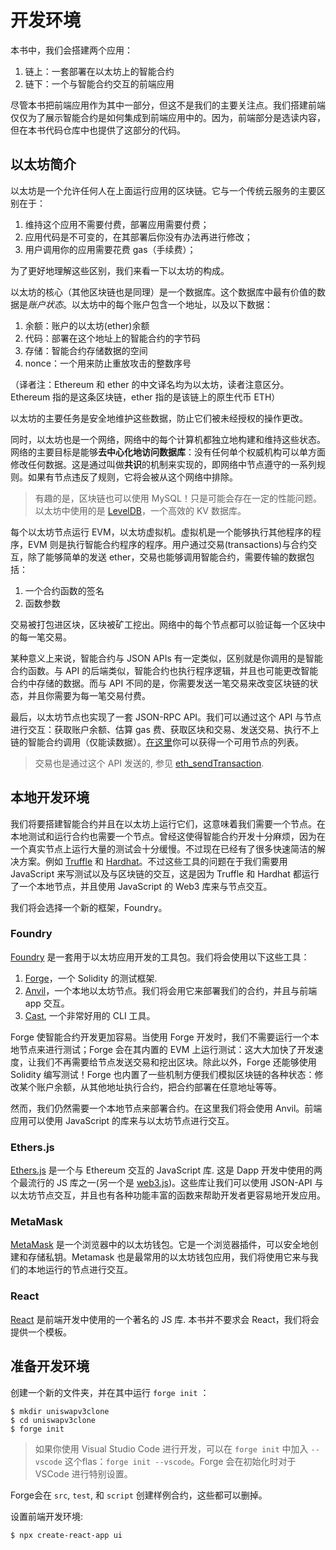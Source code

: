 # 开发环境

本书中，我们会搭建两个应用：
1. 链上：一套部署在以太坊上的智能合约
2. 链下：一个与智能合约交互的前端应用

尽管本书把前端应用作为其中一部分，但这不是我们的主要关注点。我们搭建前端仅仅为了展示智能合约是如何集成到前端应用中的。因为，前端部分是选读内容，但在本书代码仓库中也提供了这部分的代码。

## 以太坊简介

以太坊是一个允许任何人在上面运行应用的区块链。它与一个传统云服务的主要区别在于：
1. 维持这个应用不需要付费，部署应用需要付费；
2. 应用代码是不可变的，在其部署后你没有办法再进行修改；
3. 用户调用你的应用需要花费 gas（手续费）；

为了更好地理解这些区别，我们来看一下以太坊的构成。

以太坊的核心（其他区块链也是同理）是一个数据库。这个数据库中最有价值的数据是*账户状态*。以太坊中的每个账户包含一个地址，以及以下数据：
1. 余额：账户的以太坊(ether)余额
2. 代码：部署在这个地址上的智能合约的字节码
3. 存储：智能合约存储数据的空间
4. nonce：一个用来防止重放攻击的整数序号

（译者注：Ethereum 和 ether 的中文译名均为以太坊，读者注意区分。Ethereum 指的是这条区块链，ether 指的是该链上的原生代币 ETH）

以太坊的主要任务是安全地维护这些数据，防止它们被未经授权的操作更改。

同时，以太坊也是一个网络，网络中的每个计算机都独立地构建和维持这些状态。网络的主要目标是能够**去中心化地访问数据库**：没有任何单个权威机构可以单方面修改任何数据。这是通过叫做**共识**的机制来实现的，即网络中节点遵守的一系列规则。如果有节点违反了规则，它将会被从这个网络中排除。

> 有趣的是，区块链也可以使用 MySQL！只是可能会存在一定的性能问题。以太坊中使用的是 [LevelDB](https://github.com/google/leveldb)，一个高效的 KV 数据库。

每个以太坊节点运行 EVM，以太坊虚拟机。虚拟机是一个能够执行其他程序的程序，EVM 则是执行智能合约程序的程序。用户通过交易(transactions)与合约交互，除了能够简单的发送 ether，交易也能够调用智能合约，需要传输的数据包括：
1. 一个合约函数的签名
2. 函数参数

交易被打包进区块，区块被矿工挖出。网络中的每个节点都可以验证每一个区块中的每一笔交易。

某种意义上来说，智能合约与 JSON APIs 有一定类似，区别就是你调用的是智能合约函数。与 API 的后端类似，智能合约也执行程序逻辑，并且也可能更改智能合约中存储的数据。而与 API 不同的是，你需要发送一笔交易来改变区块链的状态，并且你需要为每一笔交易付费。

最后，以太坊节点也实现了一套 JSON-RPC API。我们可以通过这个 API 与节点进行交互：获取账户余额、估算 gas 费、获取区块和交易、发送交易、执行不上链的智能合约调用（仅能读数据）。[在这里](https://eth.wiki/json-rpc/API)你可以获得一个可用节点的列表。


> 交易也是通过这个 API 发送的, 参见 [eth_sendTransaction](https://ethereum.org/en/developers/docs/apis/json-rpc/#eth_sendtransaction).

## 本地开发环境

我们将要搭建智能合约并且在以太坊上运行它们，这意味着我们需要一个节点。在本地测试和运行合约也需要一个节点。曾经这使得智能合约开发十分麻烦，因为在一个真实节点上运行大量的测试会十分缓慢。不过现在已经有了很多快速简洁的解决方案。例如 [Truffle](https://trufflesuite.com) 和 [Hardhat](https://hardhat.org)。不过这些工具的问题在于我们需要用 JavaScript 来写测试以及与区块链的交互，这是因为 Truffle 和 Hardhat 都运行了一个本地节点，并且使用 JavaScript 的 Web3 库来与节点交互。

我们将会选择一个新的框架，Foundry。


### Foundry

[Foundry](https://book.getfoundry.sh/) 是一套用于以太坊应用开发的工具包。我们将会使用以下这些工具：
1. [Forge](https://book.getfoundry.sh/forge/)，一个 Solidity 的测试框架.
2. [Anvil](https://book.getfoundry.sh/anvil/)，一个本地以太坊节点。我们将会用它来部署我们的合约，并且与前端 app 交互。
3. [Cast](https://book.getfoundry.sh/cast/), 一个非常好用的 CLI 工具。


Forge 使智能合约开发更加容易。当使用 Forge 开发时，我们不需要运行一个本地节点来进行测试；Forge 会在其内置的 EVM 上运行测试：这大大加快了开发速度，让我们不再需要给节点发送交易和挖出区块。除此以外，Forge 还能够使用 Solidity 编写测试！Forge 也内置了一些机制方便我们模拟区块链的各种状态：修改某个账户余额，从其他地址执行合约，把合约部署在任意地址等等。

然而，我们仍然需要一个本地节点来部署合约。在这里我们将会使用 Anvil。前端应用可以使用 JavaScript 的库来与以太坊节点进行交互。

### Ethers.js

[Ethers.js](https://github.com/ethers-io/ethers.js/) 是一个与 Ethereum 交互的 JavaScript 库. 这是 Dapp 开发中使用的两个最流行的 JS 库之一(另一个是 [web3.js](https://github.com/ChainSafe/web3.js))。这些库让我们可以使用 JSON-API 与以太坊节点交互，并且也有各种功能丰富的函数来帮助开发者更容易地开发应用。

### MetaMask

[MetaMask](https://metamask.io/) 是一个浏览器中的以太坊钱包。它是一个浏览器插件，可以安全地创建和存储私钥。Metamask 也是最常用的以太坊钱包应用，我们将使用它来与我们的本地运行的节点进行交互。

### React

[React](https://reactjs.org/) 是前端开发中使用的一个著名的 JS 库. 本书并不要求会 React，我们将会提供一个模板。

## 准备开发环境


创建一个新的文件夹，并在其中运行 `forge init` ：
```shell
$ mkdir uniswapv3clone
$ cd uniswapv3clone
$ forge init
```

> 如果你使用 Visual Studio Code 进行开发，可以在 `forge init` 中加入 `--vscode` 这个flas：`forge init --vscode`。Forge 会在初始化时对于 VSCode 进行特别设置。

Forge会在 `src`, `test`, 和 `script` 创建样例合约，这些都可以删掉。


设置前端开发环境:
```shell
$ npx create-react-app ui
```
